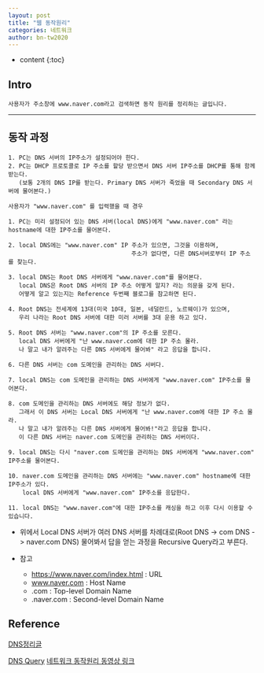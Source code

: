 ```yaml
---
layout: post
title: "웹 동작원리"
categories: 네트워크
author: bn-tw2020
---
```

* content
{:toc}

## Intro

```
사용자가 주소창에 www.naver.com라고 검색하면 동작 원리를 정리하는 글입니다.
```




---

## 동작 과정

```
1. PC는 DNS 서버의 IP주소가 설정되어야 한다.
2. PC는 DHCP 프로토콜로 IP 주소를 할당 받으면서 DNS 서버 IP주소를 DHCP를 통해 함께 받는다.
   (보통 2개의 DNS IP를 받는다. Primary DNS 서버가 죽었을 때 Secondary DNS 서버에 물어본다.)

사용자가 "www.naver.com" 를 입력했을 때 경우

1. PC는 미리 설정되어 있는 DNS 서버(local DNS)에게 "www.naver.com" 라는 hostname에 대한 IP주소를 물어본다.

2. local DNS에는 "www.naver.com" IP 주소가 있으면, 그것을 이용하며,
                                   주소가 없다면, 다른 DNS서버로부터 IP 주소를 찾는다.

3. local DNS는 Root DNS 서버에게 "www.naver.com"를 물어본다.
   local DNS은 Root DNS 서버의 IP 주소 어떻게 알지? 라는 의문을 갖게 된다.
   어떻게 알고 있는지는 Reference 두번째 블로그를 참고하면 된다.

4. Root DNS는 전세계에 13대(미국 10대, 일본, 네덜란드, 노르웨이)가 있으며,
   우리 나라는 Root DNS 서버에 대한 미러 서버를 3대 운용 하고 있다.

5. Root DNS 서버는 "www.naver.com"의 IP 주소를 모른다.
   local DNS 서버에게 "난 www.naver.com에 대한 IP 주소 몰라.
   나 말고 내가 알려주는 다른 DNS 서버에게 물어봐" 라고 응답을 합니다.

6. 다른 DNS 서버는 com 도메인을 관리하는 DNS 서버다.

7. local DNS는 com 도메인을 관리하는 DNS 서버에게 "www.naver.com" IP주소를 물어본다.

8. com 도메인을 관리하는 DNS 서버에도 해당 정보가 없다.
   그래서 이 DNS 서버는 Local DNS 서버에게 "난 www.naver.com에 대한 IP 주소 몰라.
   나 말고 내가 알려주는 다른 DNS 서버에게 물어봐!"라고 응답을 합니다.
   이 다른 DNS 서버는 naver.com 도메인을 관리하는 DNS 서버이다.

9. local DNS는 다시 "naver.com 도메인을 관리하는 DNS 서버에게 "www.naver.com" IP주소를 물어본다.

10. naver.com 도메인을 관리하는 DNS 서버에는 "www.naver.com" hostname에 대한 IP주소가 있다.
    local DNS 서버에게 "www.naver.com" IP주소를 응답한다.

11. local DNS는 "www.naver.com"에 대한 IP주소를 캐싱을 하고 이후 다시 이용할 수 있습니다.
```

* 위에서 Local DNS 서버가 여러 DNS 서버를 차례대로(Root DNS -> com DNS -> naver.com DNS)
  물어봐서 답을 얻는 과정을 Recursive Query라고 부른다.

* 참고
   * https://www.naver.com/index.html : URL
   * www.naver.com : Host Name
   * .com : Top-level Domain Name
   * .naver.com : Second-level Domain Name

## Reference

[DNS정리글](http://blog.naver.com/PostView.nhn?blogId=kostry&logNo=220899042020)

[DNS Query](https://webdir.tistory.com/161)
[네트워크 동작원리 동영상 링크](https://www.youtube.com/watch?v=oW_EirDkCnM)